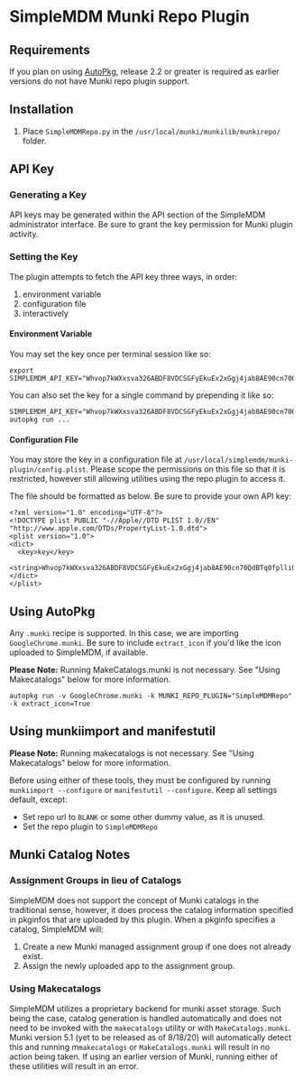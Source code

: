 # SimpleMDM Munki Repo Plugin

## Requirements

If you plan on using [AutoPkg](https://github.com/autopkg/autopkg), release 2.2 or greater is required as earlier versions do not have Munki repo plugin support.

## Installation

1. Place `SimpleMDMRepo.py` in the `/usr/local/munki/munkilib/munkirepo/` folder.

## API Key

### Generating a Key

API keys may be generated within the API section of the SimpleMDM administrator interface. Be sure to grant the key permission for Munki plugin activity. 

### Setting the Key

The plugin attempts to fetch the API key three ways, in order:

1. environment variable
1. configuration file
1. interactively

#### Environment Variable

You may set the key once per terminal session like so:

```
export SIMPLEMDM_API_KEY="Whvop7kWXxsva326ABDF8VDCSGFyEkuEx2xGgj4jab8AE90cn70QdBTq0fplli0a" 
```

You can also set the key for a single command by prepending it like so:

```
SIMPLEMDM_API_KEY="Whvop7kWXxsva326ABDF8VDCSGFyEkuEx2xGgj4jab8AE90cn70QdBTq0fplli0a" autopkg run ...
```

#### Configuration File

You may store the key in a configuration file at `/usr/local/simplemdm/munki-plugin/config.plist`. Please scope the permissions on this file so that it is restricted, however still allowing utilities using the repo plugin to access it. 

The file should be formatted as below. Be sure to provide your own API key:

```
<?xml version="1.0" encoding="UTF-8"?>
<!DOCTYPE plist PUBLIC "-//Apple//DTD PLIST 1.0//EN" "http://www.apple.com/DTDs/PropertyList-1.0.dtd">
<plist version="1.0">
<dict>
  <key>key</key>
  <string>Whvop7kWXxsva326ABDF8VDCSGFyEkuEx2xGgj4jab8AE90cn70QdBTq0fplli0a</string>
</dict>
</plist>
```

## Using AutoPkg

Any `.munki` recipe is supported. In this case, we are importing `GoogleChrome.munki`. Be sure to include `extract_icon` if you'd like the icon uploaded to SimpleMDM, if available.

**Please Note:** Running MakeCatalogs.munki is not necessary. See "Using Makecatalogs" below for more information.

```
autopkg run -v GoogleChrome.munki -k MUNKI_REPO_PLUGIN="SimpleMDMRepo" -k extract_icon=True
```

## Using munkiimport and manifestutil

**Please Note:** Running makecatalogs is not necessary. See "Using Makecatalogs" below for more information.

Before using either of these tools, they must be configured by running `munkiimport --configure` or `manifestutil --configure`. Keep all settings default, except:
- Set repo url to `BLANK` or some other dummy value, as it is unused.
- Set the repo plugin to `SimpleMDMRepo`

## Munki Catalog Notes

### Assignment Groups in lieu of Catalogs 

SimpleMDM does not support the concept of Munki catalogs in the traditional sense, however, it does process the catalog information specified in pkginfos that are uploaded by this plugin. When a pkginfo specifies a catalog, SimpleMDM will:
1. Create a new Munki managed assignment group if one does not already exist.
1. Assign the newly uploaded app to the assignment group.

### Using Makecatalogs

SimpleMDM utilizes a proprietary backend for munki asset storage. Such being the case, catalog generation is handled automatically and does not need to be invoked with the `makecatalogs` utility or with `MakeCatalogs.munki`. Munki version 5.1 (yet to be released as of 8/18/20) will automatically detect this and running m`makecatalogs` or `MakeCatalogs.munki` will result in no action being taken. If using an earlier version of Munki, running either of these utilities will result in an error.
